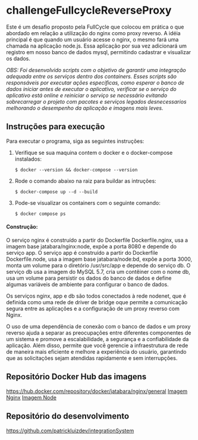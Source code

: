 # challengeFullcycleReverseProxy

Este é um desafio proposto pela FullCycle que colocou em prática o que abordado em relação a utilização do nginx como proxy reverso. A idéia principal é que quando um usuário acesse o nginx, o mesmo fará uma chamada na aplicação node.js. Essa aplicação por sua vez adicionará um registro em nosso banco de dados mysql, permitindo cadastrar e visualizar os dados.

 _OBS: Foi desenvolvido scripts com o objetivo de garantir uma integração adequada entre os serviços dentro dos containers. Esses scripts são responsáveis por executar ações específicas, como esperar o banco de dados iniciar antes de executar o aplicativo, verificar se o serviço do aplicativo está online e reiniciar o serviço se necessário evitando sobrecarregar o projeto com pacotes e serviços legados desnecessarios melhorando o desempenho da aplicação e imagens mais leves._

## Instruções para execução

Para executar o programa, siga as seguintes instruções:

1. Verifique se sua maquina contem o docker e o docker-compose instalados:

    ```
    $ docker --version && docker-compose --version
    ```

2. Rode o comando abaixo na raiz para buildar as intruções:

    ```
    $ docker-compose up --d --build
    ```
       
3. Pode-se visualizar os containers com o seguinte comando:

    ```
    $ docker compose ps
    ```


#### Construção:
O serviço nginx é construído a partir do Dockerfile Dockerfile.nginx, usa a imagem base jatabara/nginx:node, expõe a porta 8080 e depende do serviço app. O serviço app é construído a partir do Dockerfile Dockerfile.node, usa a imagem base jatabara/node:bd, expõe a porta 3000, monta um volume para o diretório /usr/src/app e depende do serviço db. O serviço db usa a imagem do MySQL 5.7, cria um contêiner com o nome db, usa um volume para persistir os dados do banco de dados e define algumas variáveis de ambiente para configurar o banco de dados.

Os serviços nginx, app e db são todos conectados à rede nodenet, que é definida como uma rede de driver de bridge oque permite a comunicação segura entre as aplicações e a configuração de um proxy reverso com Nginx.

O uso de uma dependência de conexão com o banco de dados e um proxy reverso ajuda a separar as preocupações entre diferentes componentes de um sistema e promove a escalabilidade, a segurança e a confiabilidade da aplicação. Além disso, permite que você gerencie a infraestrutura de rede de maneira mais eficiente e melhore a experiência do usuário, garantindo que as solicitações sejam atendidas rapidamente e sem interrupções.

## Repositório Docker Hub das imagens
https://hub.docker.com/repository/docker/jatabara/nginx/general
[Imagem Nginx](https://hub.docker.com/layers/jatabara/nginx/node/images/sha256-61d49803ae915a072e283438eea70a3cb3765e75aed16c56868f2195b4f04b22?context=repo)
[Imagem Node](https://hub.docker.com/layers/jatabara/node/bd/images/sha256-c0359f7ed108c30c8e533f90f1e36090f3207d0e903fc51583ba1272b4991d98?context=repo)

## Repositório do desenvolvimento
https://github.com/patrickluizdev/integrationSystem

